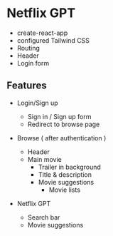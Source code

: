 # Netflix GPT

- create-react-app
- configured Tailwind CSS
- Routing
- Header
- Login form


## Features
- Login/Sign up
    - Sign in / Sign up form
    - Redirect to browse page

- Browse ( after authentication )
    - Header
    - Main movie
        - Trailer in background
        - Title & description
        - Movie suggestions
            - Movie lists

- Netflix GPT
    - Search bar
    - Movie suggestions